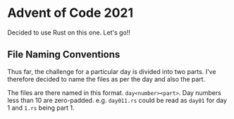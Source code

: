 # Advent of Code 2021
Decided to use Rust on this one. Let's go!!


## File Naming Conventions
Thus far, the challenge for a particular day is divided into two parts. I've therefore decided to name the files as per the day and also the part. 

The files are there named in this format. `day<number><part>`. Day numbers less than 10 are zero-padded. e.g.
`day011.rs` could be read as `day01` for day 1 and `1.rs` being part 1.
